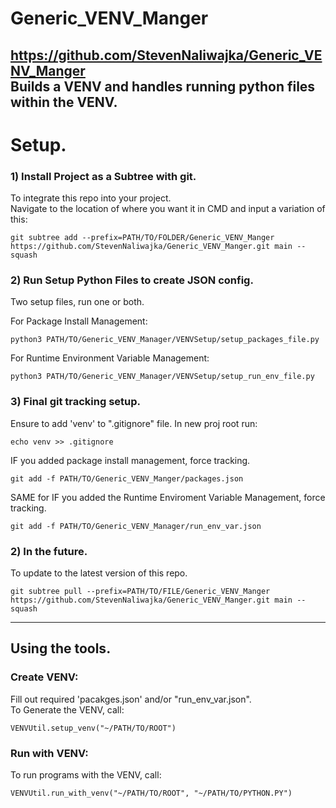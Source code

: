 # Generic_VENV_Manger
https://github.com/StevenNaliwajka/Generic_VENV_Manger  
Builds a VENV and handles running python files within the VENV.
------------------
# Setup.
### 1) Install Project as a Subtree with git.

To integrate this repo into your project.  
Navigate to the location of where you want it in CMD and input a variation of this:
```angular2html
git subtree add --prefix=PATH/TO/FOLDER/Generic_VENV_Manger https://github.com/StevenNaliwajka/Generic_VENV_Manger.git main --squash
```

### 2) Run Setup Python Files to create JSON config.
Two setup files, run one or both.

For Package Install Management:
```angular2html
python3 PATH/TO/Generic_VENV_Manager/VENVSetup/setup_packages_file.py
```

For Runtime Environment Variable Management:
```angular2html
python3 PATH/TO/Generic_VENV_Manager/VENVSetup/setup_run_env_file.py
```

### 3) Final git tracking setup.
Ensure to add 'venv' to ".gitignore" file. In new proj root run:
```angular2html
echo venv >> .gitignore
```
IF you added package install management, force tracking.
```angular2html
git add -f PATH/TO/Generic_VENV_Manger/packages.json
```
SAME for IF you added the Runtime Enviroment Variable Management, force tracking.
```angular2html
git add -f PATH/TO/Generic_VENV_Manager/run_env_var.json
```
### 2) In the future.
To update to the latest version of this repo.
```angular2html
git subtree pull --prefix=PATH/TO/FILE/Generic_VENV_Manger https://github.com/StevenNaliwajka/Generic_VENV_Manger.git main --squash
```
------------------

## Using the tools.
### Create VENV:
Fill out required 'pacakges.json' and/or "run_env_var.json".  
To Generate the VENV, call:    
```angular2html
VENVUtil.setup_venv("~/PATH/TO/ROOT")
```
### Run with VENV:
To run programs with the VENV, call:  
```angular2html
VENVUtil.run_with_venv("~/PATH/TO/ROOT", "~/PATH/TO/PYTHON.PY")
```
